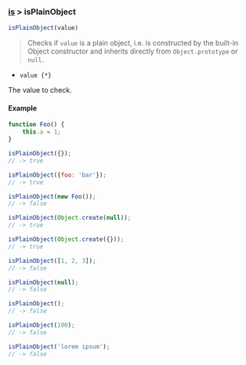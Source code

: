 ### [is](../) > isPlainObject

```js
isPlainObject(value)
```

> Checks if `value` is a plain object, i.e. is constructed by the built-in Object constructor and inherits directly from `Object.prototype` or `null`.

- <code>value {\*}</code>

The value to check.

#### Example
```js
function Foo() {
    this.a = 1;
}

isPlainObject({});
// -> true

isPlainObject({foo: 'bar'});
// -> true

isPlainObject(new Foo());
// -> false

isPlainObject(Object.create(null));
// -> true

isPlainObject(Object.create({}));
// -> true

isPlainObject([1, 2, 3]);
// -> false

isPlainObject(null);
// -> false

isPlainObject();
// -> false

isPlainObject(100);
// -> false

isPlainObject('lorem ipsum');
// -> false
```
